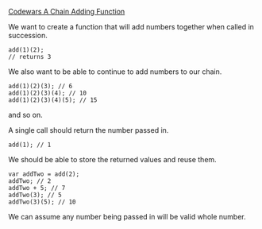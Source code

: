 [Codewars A Chain Adding Function](https://www.codewars.com/kata/539a0e4d85e3425cb0000a88)

We want to create a function that will add numbers together when called in succession.

```
add(1)(2);
// returns 3
```

We also want to be able to continue to add numbers to our chain.

```
add(1)(2)(3); // 6
add(1)(2)(3)(4); // 10
add(1)(2)(3)(4)(5); // 15
```

and so on.

A single call should return the number passed in.

```
add(1); // 1
```

We should be able to store the returned values and reuse them.

```
var addTwo = add(2);
addTwo; // 2
addTwo + 5; // 7
addTwo(3); // 5
addTwo(3)(5); // 10
```

We can assume any number being passed in will be valid whole number.